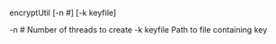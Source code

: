 encryptUtil [-n #] [-k keyfile]

-n #		Number of threads to create
-k keyfile	Path to file containing key
